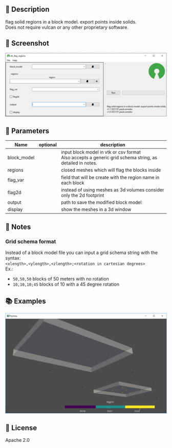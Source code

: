 ## 📌 Description
flag solid regions in a block model. export points inside solids.  
Does not require vulcan or any other proprietary software.  
## 📸 Screenshot
![screenshot1](https://github.com/pemn/assets/blob/main/vtk_flag_regions1.png?raw=true)  
## 📝 Parameters
|Name|optional|description|
|---|---|---------|
block_model||input block model in vtk or csv format<br/>Also accepts a generic grid schema string, as detailed in notes.
regions||closed meshes which will flag the blocks inside
flag_var||field that will be create with the region name in each block
flag2d||instead of using meshes as 3d volumes consider only the 2d footprint
output||path to save the modified block model
display||show the meshes in a 3d window
## 📓 Notes
### Grid schema format
Instead of a block model file you can input a grid schema string with the syntax:  
`<xlength>,<ylength>,<zlength>;<rotation in cartesian degrees>`  
Ex.:  
 * `50,50,50` blocks of 50 meters with no rotation  
 * `10,10,10;45` blocks of 10 with a 45 degree rotation  

## 📚 Examples
![screenshot2](https://github.com/pemn/assets/blob/main/vtk_flag_regions2.jpg?raw=true)  
## 💎 License
Apache 2.0
